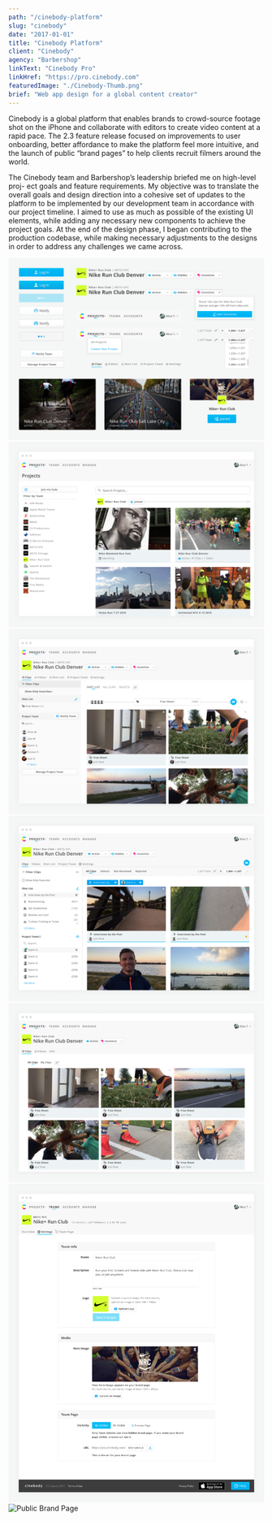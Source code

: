 ```yaml
---
path: "/cinebody-platform"
slug: "cinebody"
date: "2017-01-01"
title: "Cinebody Platform"
client: "Cinebody"
agency: "Barbershop"
linkText: "Cinebody Pro"
linkHref: "https://pro.cinebody.com"
featuredImage: "./Cinebody-Thumb.png"
brief: "Web app design for a global content creator"
---
```

Cinebody is a global platform that enables brands to crowd-source footage shot on the iPhone and collaborate with editors to create video content at a rapid pace. The 2.3 feature release focused on improvements to user onboarding, better affordance to make the platform feel more intuitive, and the launch of public “brand pages” to help clients recruit filmers around the world.

The Cinebody team and Barbershop’s leadership briefed me on high-level proj- ect goals and feature requirements. My objective was to translate the overall goals and design direction into a cohesive set of updates to the platform to be implemented by our development team in accordance with our project timeline. I aimed to use as much as possible of the existing UI elements, while adding any necessary new components to achieve the project goals. At the end of the design phase, I began contributing to the production codebase, while making necessary adjustments to the designs in order to address any challenges we came across.

![Cinebody Style Tile](./images/CB-Style-02.png 'Updates to the component library aimed at improving affordance and accommodating new features.')
![Cinebody Projects View](./images/CB-Projects-02.png 'We added search and filter functionality to make Projects easier to find.')
![Single Project View](./images/CB-Project-02.png 'The Project view header got a complete overhaul to include new features without becoming too cluttered.')
![Filtered Project View](./images/CB-Project-Filters-02.png 'Research showed that filters weren’t obvious enough and pagination became necessary on projects that have thousands of clips.')
![Project view for public users](./images/CB-Project-Public-02.png 'With the addition of public projects, we added a state for public users to view projects.')
![Project Settings](./images/CB-Project-Settings-02.png 'The 2.3 release required a revamp of project settings for the new public pages.')
![Public Brand Page](./images/CB-Brand-Page-02.png 'The new Public brand page design.')